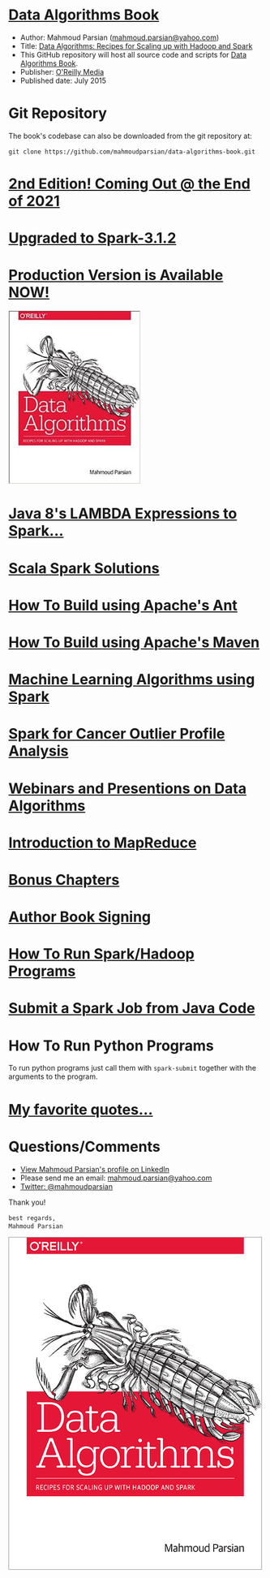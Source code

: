 [Data Algorithms Book](http://shop.oreilly.com/product/0636920033950.do)
======================
* Author: Mahmoud Parsian (mahmoud.parsian@yahoo.com)
* Title: [Data Algorithms: Recipes for Scaling up with Hadoop and Spark](http://shop.oreilly.com/product/0636920033950.do) 
* This GitHub repository will host all source code and scripts for [Data Algorithms Book](http://shop.oreilly.com/product/0636920033950.do).
* Publisher: [O'Reilly Media](http://shop.oreilly.com/product/0636920033950.do)
* Published date: July 2015

Git Repository
==============
The book's codebase can also be downloaded from the git repository at:
````
git clone https://github.com/mahmoudparsian/data-algorithms-book.git
````

[2nd Edition! Coming Out @ the End of 2021](./misc/data-algorithms-2nd-ed-cover.jpg)
===========================================

[Upgraded to Spark-3.1.2](http://spark.apache.org/releases/spark-release-3-1-2.html)
=========================


[Production Version is Available NOW!](http://shop.oreilly.com/product/0636920033950.do)
======================================

[![Data Algorithms Book](./misc/da_book3.jpeg)](http://shop.oreilly.com/product/0636920033950.do)

[Java 8's LAMBDA Expressions to Spark...](./misc/jdk8_and_lambda.md)
================================================

[Scala Spark Solutions](./src/main/scala/org/dataalgorithms)
============================================================

[How To Build using Apache's Ant](./misc/ant/README.md)
===============================

[How To Build using Apache's Maven](./misc/maven/README.md)
===================================

[Machine Learning Algorithms using Spark](./src/main/java/org/dataalgorithms/machinelearning)
=========================================

[Spark for Cancer Outlier Profile Analysis](http://hadoopsummit.uservoice.com/forums/344955-data-science-analytics-and-spark/suggestions/11664381-spark-solution-for-cancer-outlier-profile-analysis)
====================================================
 
[Webinars and Presentions on Data Algorithms](./misc/webinars.md)
=================================================================

[Introduction to MapReduce](https://github.com/mahmoudparsian/data-algorithms-book/tree/master/src/main/java/org/dataalgorithms/chapB09/charcount)
===========================
 
[Bonus Chapters](./misc/bonus-chapters.md)
================
 
[Author Book Signing](./misc/book-signing.md)
=====================


<!---
your comment goes here
and here

Work in Progress...
===================
Please note that this is a work in progress...
![Data Algorithms Book Work In Progress](./misc/work_in_progress2.jpeg)
--> 


[How To Run Spark/Hadoop Programs](./misc/run_spark/README.md)
==================================


[Submit a Spark Job from Java Code](./misc/how-to-submit-spark-job-from-java-code.md)
===========================================


How To Run Python Programs
==========================
To run python programs just call them with `spark-submit` together with the arguments to the program.

[My favorite quotes...](./misc/favorite_quotes/README.md)
=========================================================

 
Questions/Comments
==================
* [View Mahmoud Parsian's profile on LinkedIn](http://www.linkedin.com/in/mahmoudparsian)
* Please send me an email: <mahmoud.parsian@yahoo.com>
* [Twitter: @mahmoudparsian](http://twitter.com/mahmoudparsian) 

Thank you!
````
best regards,
Mahmoud Parsian
````

[![Data Algorithms Book](./misc/large-image.jpg)](http://shop.oreilly.com/product/0636920033950.do)
